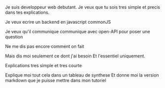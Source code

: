 
Je suis developpeur web debutant.
Je veux que tu sois tres simple et precis dans tes explications.

Je veux ecrire un backend en javascript commonJS

Je veux qu'il communique communique avec open-API pour poser une question

Ne me dis pas encore comment on fait

Mais dis moi seulement ce dont j'ai besoin
Et l'essentiel uniquement.

Explications tres simple et tres courte

Explique moi tout cela dans un tableau de synthese
Et donne moi la version markdown que je puisse mettre dans mon tutoriel



